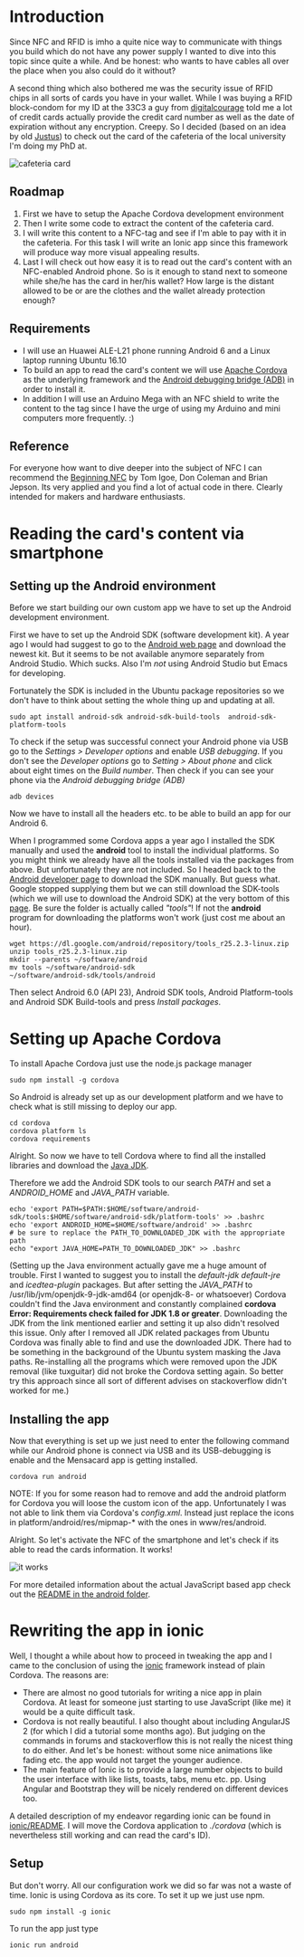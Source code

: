 # Introduction

Since NFC and RFID is imho a quite nice way to communicate with things you build which do not have any power supply I wanted to dive into this topic since quite a while. And be honest: who wants to have cables all over the place when you also could do it without?

A second thing which also bothered me was the security issue of RFID chips in all sorts of cards you have in your wallet. While I was buying a RFID block-condom for my ID at the 33C3 a guy from [digitalcourage](https://www.digitalcourage.de/themen/rfid) told me a lot of credit cards actually provide the credit card number as well as the date of expiration without any encryption. Creepy. So I decided (based on an idea by old [Justus](https://github.com/jusjusjus)) to check out the card of the cafeteria of the local university I'm doing my PhD at.

![cafeteria card](./res/cafeteria-card.jpg)

## Roadmap
1. First we have to setup the Apache Cordova development environment
2. Then I write some code to extract the content of the cafeteria card.
3. I will write this content to a NFC-tag and see if I'm able to pay
   with it in the cafeteria. For this task I will write an Ionic app
   since this framework will produce way more visual appealing results.
4. Last I will check out how easy it is to read out the card's content
   with an NFC-enabled Android phone. So is it enough to stand next to
   someone while she/he has the card in her/his wallet? How large is
   the distant allowed to be or are the clothes and the wallet already
   protection enough?
   

## Requirements
- I will use an Huawei ALE-L21 phone running Android 6 and a Linux
  laptop running Ubuntu 16.10 
- To build an app to read the card's content we will
  use
  [Apache Cordova](https://cordova.apache.org/docs/en/latest/guide/cli/index.html) as
  the underlying framework and
  the
  [Android debugging bridge (ADB)](https://developer.android.com/studio/command-line/adb.html) in
  order to install it. 
- In addition I will use an Arduino Mega with an NFC shield to write
  the content to the tag since I have the urge of using my Arduino and
  mini computers more frequently. :) 

## Reference 
For everyone how want to dive deeper into the subject of NFC I can
recommend the
[Beginning NFC](https://www.amazon.com/Beginning-NFC-Communication-Arduino-PhoneGap/dp/1449372066/ref=sr_1_1?s=office-products&ie=UTF8&qid=1483802943&sr=8-1&keywords=igoe+nfc) by
Tom Igoe, Don Coleman and Brian Jepson. Its very applied and you find
a lot of actual code in there. Clearly intended for makers and
hardware enthusiasts. 

# Reading the card's content via smartphone
## Setting up the Android environment
Before we start building our own custom app we have to set up the
Android development environment. 

First we have to set up the Android SDK (software development kit). A
year ago I would had suggest to go to
the
[Android web page](https://developer.android.com/studio/index.html)
and download the newest kit. But it seems to be not available anymore
separately from Android Studio. Which sucks. Also I'm *not* using
Android Studio but Emacs for developing. 

Fortunately the SDK is included in the Ubuntu package repositories so
we don't have to think about setting the whole thing up and updating
at all. 
```
sudo apt install android-sdk android-sdk-build-tools  android-sdk-platform-tools
```

To check if the setup was successful connect your Android phone via
USB go to the *Settings > Developer options* and enable *USB
debugging*. If you don't see the *Developer options* go to *Setting >
About phone* and click about eight times on the *Build number*. Then
check if you can see your phone via the *Android debugging bridge
(ADB)* 

```
adb devices
```

Now we have to install all the headers etc. to be able to build an app
for our Android 6. 

When I programmed some Cordova apps a year ago I installed the SDK
manually and used the **android** tool to install the individual
platforms. So you might think we already have all the tools installed
via the packages from above. But unfortunately they are not
included. So I headed back to
the
[Android developer page](https://developer.android.com/reference/packages.html) to
download the SDK manually. But guess what. Google stopped supplying
them but we can still download the SDK-tools (which we will use to
download the Android SDK) at the very bottom of
this [page](https://developer.android.com/studio/index.html). Be sure
the folder is actually called *"tools"*! If not the **android**
program for downloading the platforms won't work (just cost me about
an hour). 

```
wget https://dl.google.com/android/repository/tools_r25.2.3-linux.zip
unzip tools_r25.2.3-linux.zip
mkdir --parents ~/software/android
mv tools ~/software/android-sdk
~/software/android-sdk/tools/android
```
Then select Android 6.0 (API 23), Android SDK tools, Android
Platform-tools and Android SDK Build-tools and press *Install
packages*. 

# Setting up Apache Cordova

To install Apache Cordova just use the node.js package manager

```
sudo npm install -g cordova
```

So Android is already set up as our development platform and we have
to check what is still missing to deploy our app. 
```
cd cordova
cordova platform ls
cordova requirements
```

Alright. So now we have to tell Cordova where to find all the
installed libraries and download
the
[Java JDK](http://www.oracle.com/technetwork/java/javase/downloads/jdk8-downloads-2133151.html). 

Therefore we add the Android SDK tools to our search *PATH* and set a
*ANDROID_HOME* and *JAVA_PATH* variable. 
```
echo 'export PATH=$PATH:$HOME/software/android-sdk/tools:$HOME/software/android-sdk/platform-tools' >> .bashrc
echo 'export ANDROID_HOME=$HOME/software/android' >> .bashrc
# be sure to replace the PATH_TO_DOWNLOADED_JDK with the appropriate path
echo "export JAVA_HOME=PATH_TO_DOWNLOADED_JDK" >> .bashrc
```
(Setting up the Java environment actually gave me a huge amount of
trouble. First I wanted to suggest you to install the *default-jdk*
*default-jre* and *icedtea-plugin* packages. But after setting the
*JAVA_PATH* to /usr/lib/jvm/openjdk-9-jdk-amd64 (or openjdk-8- or
whatsoever) Cordova couldn't find the Java environment and constantly
complained **cordova Error: Requirements check failed for JDK 1.8 or
greater**. Downloading the JDK from the link mentioned earlier and
setting it up also didn't resolved this issue. Only after I removed
all JDK related packages from Ubuntu Cordova was finally able to find
and use the downloaded JDK. There had to be something in the
background of the Ubuntu system masking the Java paths. Re-installing
all the programs which were removed upon the JDK removal (like
tuxguitar) did not broke the Cordova setting again. So better try this
approach since all sort of different advises on stackoverflow didn't
worked for me.) 

## Installing the app
Now that everything is set up we just need to enter the following
command while our Android phone is connect via USB and its
USB-debugging is enable and the Mensacard app is getting installed. 

```
cordova run android
```

NOTE: If you for some reason had to remove and add the android
platform for Cordova you will loose the custom icon of the
app. Unfortunately I was not able to link them via Cordova's
*config.xml*. Instead just replace the icons in
platform/android/res/mipmap-* with the ones in www/res/android. 

Alright. So let's activate the NFC of the smartphone and let's check
if its able to read the cards information. It works! 

![it works](res/cordova_works.png)

For more detailed information about the actual JavaScript based app
check out
the
[README in the android folder](android/README.md). 


# Rewriting the app in ionic

Well, I thought a while about how to proceed in tweaking the app and I
came to the conclusion of using
the [ionic](http://ionicframework.com/) framework instead of plain
Cordova. The reasons are:
- There are almost no good tutorials for writing a nice app in plain
  Cordova. At least for someone just starting to use JavaScript (like
  me) it would be a quite difficult task.
- Cordova is not really beautiful. I also thought about including
  AngularJS 2 (for which I did a tutorial some months ago). But
  judging on the commands in forums and stackoverflow this is not
  really the nicest thing to do either. And let's be honest: without
  some nice animations like fading etc. the app would not target the
  younger audience.
- The main feature of Ionic is to provide a large number objects to
  build the user interface with like lists, toasts, tabs, menu
  etc. pp. Using Angular and Bootstrap they will be nicely rendered on
  different devices too.
  
  
A detailed description of my endeavor regarding ionic can be found in
[ionic/README](ionic/README.md). I will move the Cordova application
to *./cordova* (which is nevertheless still working and can read the
card's ID). 

## Setup

But don't worry. All our configuration work we did so far was not a
waste of time. Ionic is using Cordova as its core. To set it up we
just use npm.

```
sudo npm install -g ionic
```

To run the app just type

```
ionic run android
```
